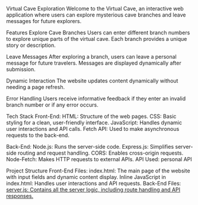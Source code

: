 Virtual Cave Exploration
Welcome to the Virtual Cave, an interactive web application where users can explore mysterious cave branches and leave messages for future explorers.

Features
Explore Cave Branches
Users can enter different branch numbers to explore unique parts of the virtual cave.
Each branch provides a unique story or description.

Leave Messages
After exploring a branch, users can leave a personal message for future travelers.
Messages are displayed dynamically after submission.

Dynamic Interaction
The website updates content dynamically without needing a page refresh.

Error Handling
Users receive informative feedback if they enter an invalid branch number or if any error occurs.

Tech Stack
Front-End:
HTML: Structure of the web pages.
CSS: Basic styling for a clean, user-friendly interface.
JavaScript: Handles dynamic user interactions and API calls.
Fetch API: Used to make asynchronous requests to the back-end.

Back-End:
Node.js: Runs the server-side code.
Express.js: Simplifies server-side routing and request handling.
CORS: Enables cross-origin requests.
Node-Fetch: Makes HTTP requests to external APIs.
API Used:
personal API

Project Structure
Front-End Files:
index.html: The main page of the website with input fields and dynamic content display.
Inline JavaScript in index.html: Handles user interactions and API requests.
Back-End Files:
[server.js: Contains all the server logic, including route handling and API responses.](https://node-folder-k2xr.onrender.com/)
